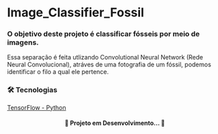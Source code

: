 # Image_Classifier_Fossil

<h3 align = "left">O objetivo deste projeto é classificar fósseis por meio de imagens.</h3
<p>Essa separação é feita utlizando Convolutional Neural Network (Rede Neural Convolucional), atráves de uma fotografia de um fóssil, podemos identificar o filo a qual ele pertence.</p>

### 🛠 Tecnologias

[TensorFlow - Python](https://www.tensorflow.org/?hl=pt-br)

<h4 align="center"> 
	🚧 Projeto em Desenvolvimento...  🚧
</h4>
